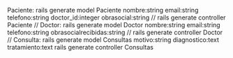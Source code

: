 Paciente:
rails generate model Paciente nombre:string email:string telefono:string doctor_id:integer obrasocial:string //
rails generate controller Paciente //
Doctor:
rails generate model Doctor nombre:string email:string telefono:string obrasocialrecibidas:string //
rails generate controller Doctor //
Consulta:
rails generate model Consultas motivo:string diagnostico:text tratamiento:text
rails generate controller Consultas 
